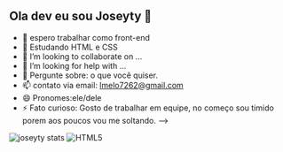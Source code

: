 ## Ola dev eu sou Joseyty 👋

- 🔭 espero trabalhar como front-end 
- 🌱 Estudando HTML e CSS
- 👯 I’m looking to collaborate on ...
- 🤔 I’m looking for help with ...
- 💬 Pergunte sobre: o que você quiser.
- 📫 contato via email: lmelo7262@gmail.com 
- 😄 Pronomes:ele/dele
- ⚡ Fato curioso: Gosto de trabalhar em equipe, no começo sou timido porem aos poucos vou me soltando.
-->

![joseyty stats](https://github-readme-stats.vercel.app/api?username=joseyty&show_icons=true&theme=tokyonight)
![HTML5](https://img.shields.io/badge/HTML5-E34F26?style=for-the-badge&logo=html5&logoColor=white)
            
            
           
 
   
  
          

